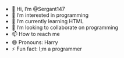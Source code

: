 - 👋 Hi, I’m @Sergant147
- 👀 I’m interested in programming
- 🌱 I’m currently learning HTML
- 💞️ I’m looking to collaborate on programming
- 📫 How to reach me
- 😄 Pronouns: Harry
- ⚡ Fun fact: I;m a programmer

<!---
Sergant147/Sergant147 is a ✨ special ✨ repository because its `README.md` (this file) appears on your GitHub profile.
You can click the Preview link to take a look at your changes.
--->
